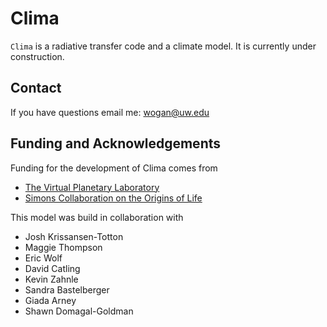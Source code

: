 # Clima

`Clima` is a radiative transfer code and a climate model. It is currently under construction.

## Contact

If you have questions email me: wogan@uw.edu

## Funding and Acknowledgements

Funding for the development of Clima comes from
- [The Virtual Planetary Laboratory](https://depts.washington.edu/naivpl/content/welcome-virtual-planetary-laboratory)
- [Simons Collaboration on the Origins of Life](https://www.simonsfoundation.org/life-sciences/origins-of-life/simons-collaboration-on-the-origins-of-life/)

This model was build in collaboration with
- Josh Krissansen-Totton
- Maggie Thompson
- Eric Wolf
- David Catling
- Kevin Zahnle
- Sandra Bastelberger
- Giada Arney
- Shawn Domagal-Goldman